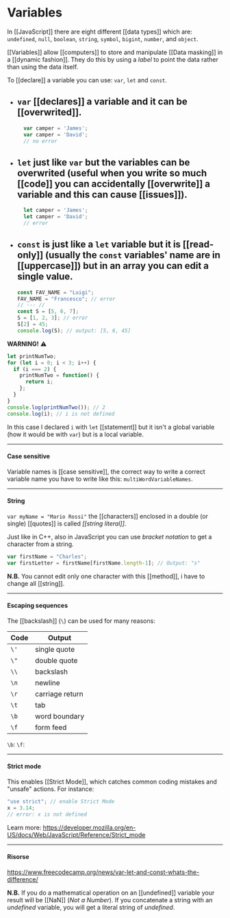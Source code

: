 # Variables

In [[JavaScript]] there are eight different [[data types]] which are: `undefined`, `null`, `boolean`, `string`, `symbol`, `bigint`, `number`, and `object`.

[[Variables]] allow [[computers]] to store and manipulate [[Data masking]] in a [[dynamic fashion]]. They do this by using a *label* to point the data rather than using the data itself.

To [[declare]] a variable you can use: `var`, `let` and `const`.

- `var` [[declares]] a variable and it can be [[overwrited]].
  - 
    ```js
	  var camper = 'James';
	  var camper = 'David';
	  // no error
    ```
- `let` just like `var` but the variables can be overwrited (useful when you write so much [[code]] you can accidentally [[overwrite]] a variable and this can cause [[issues]]).
  - 
    ```js
	  let camper = 'James';
	  let camper = 'David';
	  // error
    ```
- `const` is just like a `let` variable but it is [[read-only]] (usually the `const` variables' name are in [[uppercase]]) but in an array you can edit a single value.
  - 
    ```js
	const FAV_NAME = "Luigi";
	FAV_NAME = "Francesco"; // error
	// --- //
	const S = [5, 6, 7];
    S = [1, 2, 3]; // error
    S[2] = 45;
    console.log(S); // output: [5, 6, 45]
    ```
	

**WARNING!** ⚠
```js
let printNumTwo;
for (let i = 0; i < 3; i++) {
  if (i === 2) {
    printNumTwo = function() {
      return i;
    };
  }
}
console.log(printNumTwo()); // 2
console.log(i); // i is not defined
```

In this case I declared `i` with `let` [[statement]] but it isn't a global variable (how it would be with `var`) but is a local variable.

---

#### Case sensitive

Variable names is [[case sensitive]], the correct way to write a correct variable name you have to write like this: `multiWordVariableNames`.

---

#### String

`var myName = "Mario Rossi"` the [[characters]] enclosed in a double (or single) [[quotes]] is called *[[string literal]]*.

Just like in C++, also in JavaScript you can use *bracket notation* to get a character from a string.

```js
var firstName = "Charles";
var firstLetter = firstName[firstName.length-1]; // Output: "s"
```

**N.B.**
You cannot edit only one character with this [[method]], i have to change all [[string]].

---

#### Escaping sequences

The [[backslash]] (`\`) can be used for many reasons:


Code | Output
---- | ----
`\'` | single quote
`\"` | double quote
`\\` | backslash
`\n` | newline
`\r` | carriage return
`\t` | tab
`\b` | word boundary
`\f` | form feed

`\b`:
`\f`:

---

#### Strict mode

This enables [[Strict Mode]], which catches common coding mistakes and "unsafe" actions. For instance:

```js
"use strict"; // enable Strict Mode
x = 3.14;
// error: x is not defined
```


Learn more: https://developer.mozilla.org/en-US/docs/Web/JavaScript/Reference/Strict_mode

---

#### Risorse

https://www.freecodecamp.org/news/var-let-and-const-whats-the-difference/

**N.B.**
If you do a mathematical operation on an [[undefined]] variable your result will be [[NaN]] (*Not a Number*). If you concatenate a string with an *undefined* variable, you will get a literal string of *undefined*.